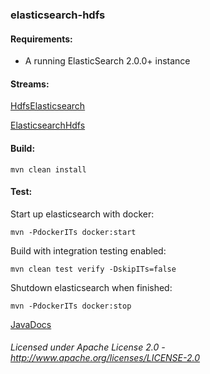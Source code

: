 ### elasticsearch-hdfs

#### Requirements:
 - A running ElasticSearch 2.0.0+ instance

#### Streams:

<a href="HdfsElasticsearch.html" target="_self">HdfsElasticsearch</a>

<a href="ElasticsearchHdfs.html" target="_self">ElasticsearchHdfs</a>

#### Build:

    mvn clean install

#### Test:

Start up elasticsearch with docker:
     
    mvn -PdockerITs docker:start
 
Build with integration testing enabled:
 
    mvn clean test verify -DskipITs=false
 
Shutdown elasticsearch when finished:
 
    mvn -PdockerITs docker:stop

[JavaDocs](apidocs/index.html "JavaDocs")

###### Licensed under Apache License 2.0 - http://www.apache.org/licenses/LICENSE-2.0